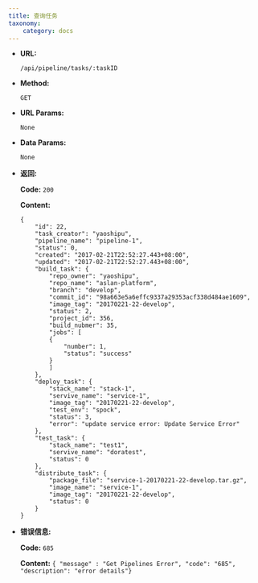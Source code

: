 ```yaml
---
title: 查询任务
taxonomy:
    category: docs
---
```


* **URL:**

    `/api/pipeline/tasks/:taskID`

* **Method:**

    `GET`

* **URL Params:**

	`None`

* **Data Params:**

    `None`

* **返回:**

	**Code:** `200`

	**Content:** 
	
	```
    {
        "id": 22,
        "task_creator": "yaoshipu",
        "pipeline_name": "pipeline-1",
        "status": 0,
        "created": "2017-02-21T22:52:27.443+08:00",
        "updated": "2017-02-21T22:52:27.443+08:00",
        "build_task": {
            "repo_owner": "yaoshipu",
            "repo_name": "aslan-platform",
            "branch": "develop",
            "commit_id": "98a663e5a6effc9337a29353acf338d484ae1609",
            "image_tag": "20170221-22-develop",
            "status": 2,
            "project_id": 356,
            "build_nubmer": 35,
            "jobs": [
            {
                "number": 1,
                "status": "success"
            }
            ]
        },
        "deploy_task": {
            "stack_name": "stack-1",
            "servive_name": "service-1",
            "image_tag": "20170221-22-develop",
            "test_env": "spock",
            "status": 3,
            "error": "update service error: Update Service Error"
        },
        "test_task": {
            "stack_name": "test1",
            "servive_name": "doratest",
            "status": 0
        },
        "distribute_task": {
            "package_file": "service-1-20170221-22-develop.tar.gz",
            "image_name": "service-1",
            "image_tag": "20170221-22-develop",
            "status": 0
        }
    }
	```	

* **错误信息:**

	**Code:** `685`
  	
  	**Content:** `{ "message" : "Get Pipelines Error", "code": "685", "description": "error details"}`